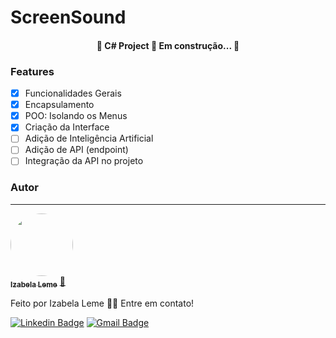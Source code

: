 # ScreenSound

<h4 align="center"> 
	🚧 C# Project 🚀 Em construção...  🚧
</h4>

### Features

- [x] Funcionalidades Gerais
- [x] Encapsulamento
- [x] POO: Isolando os Menus
- [x] Criação da Interface
- [ ] Adição de Inteligência Artificial
- [ ] Adição de API (endpoint)
- [ ] Integração da API no projeto

### Autor
---

<a href="https:linklinkedin/">
 <img style="border-radius: 50%;" src="linkimagem" width="100px;" alt=""/>
 <br />
 <sub><b>Izabela Leme</b></sub></a> <a href="https://linklinkedin" title="">🚀</a>


Feito por Izabela Leme 👋🏽 Entre em contato!

[![Linkedin Badge](https://img.shields.io/badge/-Izabela-blue?style=flat-square&logo=Linkedin&logoColor=white&link=https://linklinkedin/)](https://linklinkedin/) 
[![Gmail Badge](https://img.shields.io/badge/-izaleme00@gmail.com-c14438?style=flat-square&logo=Gmail&logoColor=white&link=mailto:izaleme00@gmail.com)](mailto:izaleme00@gmail.com)
